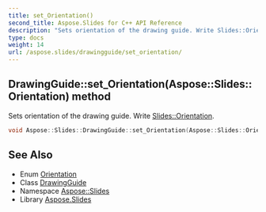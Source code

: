```yaml
---
title: set_Orientation()
second_title: Aspose.Slides for C++ API Reference
description: "Sets orientation of the drawing guide. Write Slides::Orientation."
type: docs
weight: 14
url: /aspose.slides/drawingguide/set_orientation/
---
```

## DrawingGuide::set_Orientation(Aspose::Slides::Orientation) method


Sets orientation of the drawing guide. Write [Slides::Orientation](../../orientation/).

```cpp
void Aspose::Slides::DrawingGuide::set_Orientation(Aspose::Slides::Orientation value) override
```

## See Also

* Enum [Orientation](../../orientation/)
* Class [DrawingGuide](../)
* Namespace [Aspose::Slides](../../)
* Library [Aspose.Slides](../../../)